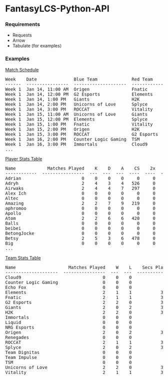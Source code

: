 # FantasyLCS-Python-API

### Requirements
- Requests
- Arrow
- Tabulate (for examples)


### Examples
[Match Schedule](https://github.com/0Zaga0/FantasyLCS-Python-API/blob/master/examples/match_schedule.py)
<pre>
Week    Date              Blue Team             Red Team              Completed
------  ----------------  --------------------  --------------------  -----------
Week 1  Jan 14, 11:00 AM  Origen                Fnatic                Y
Week 1  Jan 14, 12:00 PM  G2 Esports            Elements              Y
Week 1  Jan 14, 1:00 PM   Giants                H2K                   Y
Week 1  Jan 14, 2:00 PM   Unicorns of Love      Splyce                Y
Week 1  Jan 14, 3:00 PM   ROCCAT                Vitality              Y
Week 1  Jan 15, 11:00 AM  Unicorns of Love      Giants                Y
Week 1  Jan 15, 12:00 PM  Elements              Splyce                Y
Week 1  Jan 15, 1:00 PM   Fnatic                Vitality              Y
Week 1  Jan 15, 2:00 PM   Origen                H2K                   Y
Week 1  Jan 15, 3:00 PM   ROCCAT                G2 Esports            Y
Week 1  Jan 16, 2:00 PM   Counter Logic Gaming  TSM                   N
Week 1  Jan 16, 3:00 PM   Immortals             Cloud9                N
...
</pre>

[Player Stats Table](https://github.com/0Zaga0/FantasyLCS-Python-API/blob/master/examples/player_stats_table.py)
<pre>
Name            Matches Played    K    D    A    CS    2x    3x    4x    5x    10+ K/A
------------  ----------------  ---  ---  ---  ----  ----  ----  ----  ----  ---------
Adrian                       0    0    0    0     0     0     0     0     0          0
Adryh                        2    4    3    4   526     0     0     0     0          0
Airwaks                      2    4    4    7   297     0     0     0     0          0
Alex Ich                     0    0    0    0     0     0     0     0     0          0
Altec                        0    0    0    0     0     0     0     0     0          0
Amazing                      2    2    7    9   219     0     0     0     0          0
aphromoo                     0    0    0    0     0     0     0     0     0          0
Apollo                       0    0    0    0     0     0     0     0     0          0
Atom                         2    2    6    6   420     0     0     0     0          0
Balls                        0    0    0    0     0     0     0     0     0          0
beibei                       0    0    0    0     0     0     0     0     0          0
BetongJocke                  0    0    0    0     0     0     0     0     0          0
Betsy                        2    5    3    6   478     0     0     0     0          0
Big                          0    0    0    0     0     0     0     0     0          0
...
</pre>

[Team Stats Table](https://github.com/0Zaga0/FantasyLCS-Python-API/blob/master/examples/team_stats_table.py)
<pre>
Name                    Matches Played    W    L    Secs Played    1st B    Tw    Dr    Ba    <30m W
--------------------  ----------------  ---  ---  -------------  -------  ----  ----  ----  --------
Cloud9                               0    0    0              0        0     0     0     0         0
Counter Logic Gaming                 0    0    0              0        0     0     0     0         0
Echo Fox                             0    0    0              0        0     0     0     0         0
Elements                             2    1    1           3464        2    10     3     1         0
Fnatic                               2    1    1           3815        0    13     3     1         0
G2 Esports                           2    2    0           3004        0    20     3     2         2
Giants                               2    0    2           3831        1     6     1     0         0
H2K                                  2    2    0           3242        1    20     2     2         2
Immortals                            0    0    0              0        0     0     0     0         0
Liquid                               0    0    0              0        0     0     0     0         0
NRG Esports                          0    0    0              0        0     0     0     0         0
Origen                               2    0    2           3859        1     2     3     0         0
Renegades                            0    0    0              0        0     0     0     0         0
ROCCAT                               2    1    1           3546        2    15     3     1         0
Splyce                               2    0    2           3515        0     7     0     0         0
Team Dignitas                        0    0    0              0        0     0     0     0         0
Team Impulse                         0    0    0              0        0     0     0     0         0
TSM                                  0    0    0              0        0     0     0     0         0
Unicorns of Love                     2    2    0           3907        2    20     5     3         1
Vitality                             2    1    1           3765        1    15     4     1         1
</pre>
